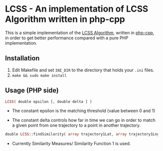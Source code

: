 # LCSS - An implementation of LCSS Algorithm written in php-cpp 

This is a simple implementation of the [LCSS Algorithm](http://www.cs.bu.edu/groups/dblab/pub_pdfs/icde02.pdf), written in [php-cpp](php-cpp.com), in order to 
get better performance compared with a pure PHP implementation.

## Installation

1. Edit Makefile and set `INI_DIR` to the directory that holds your `.ini` files.
2. `make && sudo make install`

## Usage (PHP side)

```PHP
LCSS( double epsilon [, double delta ] )
```
*  The constant epsilon is the matching threshold (value between 0 and 1)

* The constant delta controls how far in time we can go in order to
match a given point from one trajectory to a point in another
trajectory.

```PHP
double LCSS::findSimilarity( array trajectory1Lat, array trajectory1Lng, array trajectory2Lat, array trajectory2Lng )
```
* Currently Similarity Measures/ Similarity Function 1 is used.
